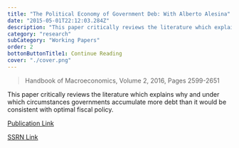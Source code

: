 ```yaml
---
title: "The Political Economy of Government Deb: With Alberto Alesina"
date: "2015-05-01T22:12:03.284Z"
description: "This paper critically reviews the literature which explains why and under which circumstances governments accumulate more debt than it would be consistent with optimal fiscal policy."
category: "research"
subCategory: "Working Papers"
order: 2
bottonButtonTitle1: Continue Reading
cover: "./cover.png"
---
```


> Handbook of Macroeconomics, Volume 2, 2016, Pages 2599-2651

This paper critically reviews the literature which explains why and under which circumstances governments accumulate more debt than it would be consistent with optimal fiscal policy.

[Publication Link](https://www.sciencedirect.com/science/article/abs/pii/S157400481600015X)

[SSRN Link](https://papers.ssrn.com/sol3/papers.cfm?abstract_id=2706322)
